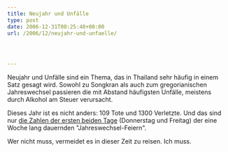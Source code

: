 ```yaml
---
title: Neujahr und Unfälle
type: post
date: 2006-12-31T00:25:48+00:00
url: /2006/12/neujahr-und-unfaelle/




---
```

Neujahr und Unfälle sind ein Thema, das in Thailand sehr häufig in einem Satz gesagt wird. Sowohl zu Songkran als auch zum gregorianischen Jahreswechsel passieren die mit Abstand häufigsten Unfälle, meistens durch Alkohol am Steuer verursacht.

Dieses Jahr ist es nicht anders: 109 Tote und 1300 Verletzte. Und das sind nur [die Zahlen der ersten beiden Tage][1] (Donnerstag und Freitag) der eine Woche lang dauernden "Jahreswechsel-Feiern".

Wer nicht muss, vermeidet es in dieser Zeit zu reisen. Ich muss.

 [1]: http://www.nationmultimedia.com/2006/12/31/national/national_30022962.php
